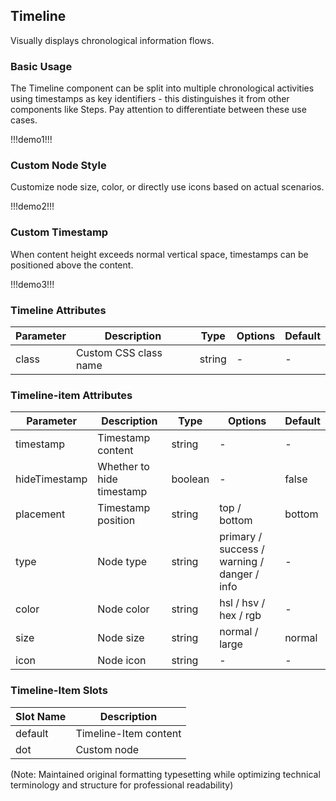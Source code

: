 ## Timeline

Visually displays chronological information flows.

### Basic Usage

The Timeline component can be split into multiple chronological activities using timestamps as key identifiers - this distinguishes it from other components like Steps. Pay attention to differentiate between these use cases.

!!!demo1!!!

### Custom Node Style

Customize node size, color, or directly use icons based on actual scenarios.

!!!demo2!!!

### Custom Timestamp

When content height exceeds normal vertical space, timestamps can be positioned above the content.  

!!!demo3!!!

### Timeline Attributes

| Parameter | Description           | Type   | Options | Default |
|-----------|-----------------------|--------|---------|---------|
| class     | Custom CSS class name | string | -       | -       |

### Timeline-item Attributes  

| Parameter       | Description             | Type    | Options                              | Default |
|-----------------|-------------------------|---------|--------------------------------------|---------|
| timestamp      | Timestamp content       | string  | -                                    | -       |
| hideTimestamp  | Whether to hide timestamp | boolean | -                                    | false   |
| placement      | Timestamp position      | string  | top / bottom                         | bottom  |
| type           | Node type               | string  | primary / success / warning / danger / info | -       |
| color          | Node color              | string  | hsl / hsv / hex / rgb                | -       |
| size           | Node size               | string  | normal / large                       | normal  |
| icon           | Node icon               | string  | -                                    | -       |

### Timeline-Item Slots  

| Slot Name | Description               |
|-----------|---------------------------|  
| default   | Timeline-Item content     |  
| dot       | Custom node               |  

(Note: Maintained original formatting typesetting while optimizing technical terminology and structure for professional readability)